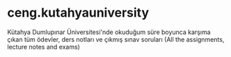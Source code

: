 # ceng.kutahyauniversity

Kütahya Dumlupınar Üniversitesi'nde okuduğum süre boyunca karşıma çıkan tüm ödevler, ders notları ve çıkmış sınav soruları (All the assignments, lecture notes and exams)
